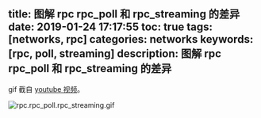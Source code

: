 title: 图解 rpc rpc_poll 和 rpc_streaming 的差异
date: 2019-01-24 17:17:55
toc: true
tags: [networks, rpc]
categories: networks
keywords: [rpc, poll, streaming]
description: 图解 rpc rpc_poll 和 rpc_streaming 的差异
---

gif 截自 [youtube 视频](https://youtu.be/rHOHOt7oz-4)。

![rpc.rpc_poll.rpc_streaming.gif](/images/networks/rpc.rpc_poll.rpc_streaming.gif)

